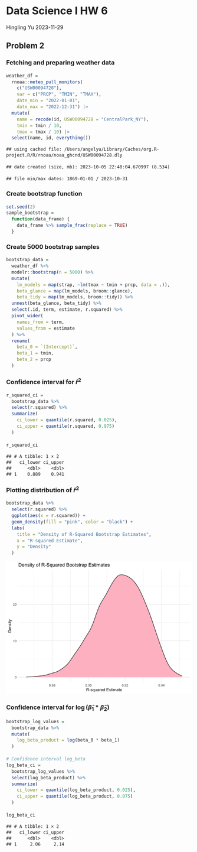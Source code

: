 Data Science I HW 6
================
Hingling Yu
2023-11-29

## Problem 2

### Fetching and preparing weather data

``` r
weather_df = 
  rnoaa::meteo_pull_monitors(
    c("USW00094728"),
    var = c("PRCP", "TMIN", "TMAX"), 
    date_min = "2022-01-01",
    date_max = "2022-12-31") |>
  mutate(
    name = recode(id, USW00094728 = "CentralPark_NY"),
    tmin = tmin / 10,
    tmax = tmax / 10) |>
  select(name, id, everything())
```

    ## using cached file: /Users/angelyu/Library/Caches/org.R-project.R/R/rnoaa/noaa_ghcnd/USW00094728.dly

    ## date created (size, mb): 2023-10-05 22:48:04.670997 (8.534)

    ## file min/max dates: 1869-01-01 / 2023-10-31

### Create bootstrap function

``` r
set.seed(2)
sample_bootstrap = 
  function(data_frame) {
    data_frame %>% sample_frac(replace = TRUE)
  }
```

### Create 5000 bootstrap samples

``` r
bootstrap_data = 
  weather_df %>%  
  modelr::bootstrap(n = 5000) %>% 
  mutate(
    lm_models = map(strap, ~lm(tmax ~ tmin + prcp, data = .)),
    beta_glance = map(lm_models, broom::glance),
    beta_tidy = map(lm_models, broom::tidy)) %>% 
  unnest(beta_glance, beta_tidy) %>% 
  select(.id, term, estimate, r.squared) %>% 
  pivot_wider(
    names_from = term, 
    values_from = estimate
  ) %>% 
  rename(
    beta_0 = `(Intercept)`,
    beta_1 = tmin,
    beta_2 = prcp
  )
```

### Confidence interval for $\hat{r}^2$

``` r
r_squared_ci = 
  bootstrap_data %>%
  select(r.squared) %>%
  summarize(
    ci_lower = quantile(r.squared, 0.025),
    ci_upper = quantile(r.squared, 0.975)
  )

r_squared_ci
```

    ## # A tibble: 1 × 2
    ##   ci_lower ci_upper
    ##      <dbl>    <dbl>
    ## 1    0.889    0.941

### Plotting distribution of $\hat{r}^2$

``` r
bootstrap_data %>%
  select(r.squared) %>%
  ggplot(aes(x = r.squared)) + 
  geom_density(fill = "pink", color = "black") + 
  labs(
    title = "Density of R-Squared Bootstrap Estimates",
    x = "R-squared Estimate",
    y = "Density"
  )
```

![](p8105_hw6_ay2600_files/figure-gfm/unnamed-chunk-5-1.png)<!-- -->

### Confidence interval for $\log(\hat{\beta}_1 \ast \hat{\beta}_2)$

``` r
bootstrap_log_values = 
  bootstrap_data %>% 
  mutate(
    log_beta_product = log(beta_0 * beta_1)
  )

# Confidence interval log_beta
log_beta_ci = 
  bootstrap_log_values %>%
  select(log_beta_product) %>% 
  summarize(
    ci_lower = quantile(log_beta_product, 0.025),
    ci_upper = quantile(log_beta_product, 0.975)
  )

log_beta_ci
```

    ## # A tibble: 1 × 2
    ##   ci_lower ci_upper
    ##      <dbl>    <dbl>
    ## 1     2.06     2.14

